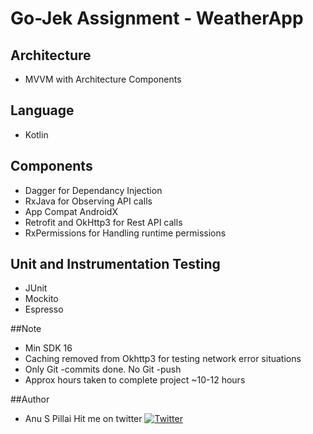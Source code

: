 # Go-Jek Assignment - WeatherApp


## Architecture
* MVVM with Architecture Components

## Language
* Kotlin

## Components
* Dagger for Dependancy Injection
* RxJava for Observing API calls
* App Compat AndroidX
* Retrofit and OkHttp3 for Rest API calls
* RxPermissions for Handling runtime permissions

## Unit and Instrumentation Testing
* JUnit
* Mockito
* Espresso

##Note
* Min SDK 16
* Caching removed from Okhttp3 for testing network error situations
* Only Git -commits done. No Git -push
* Approx hours taken to complete project ~10-12 hours 

##Author
* Anu S Pillai
Hit me on twitter [![Twitter](https://img.shields.io/badge/Twitter-@as_pillai-blue.svg?style=flat)](https://twitter.com/as_pillai)



